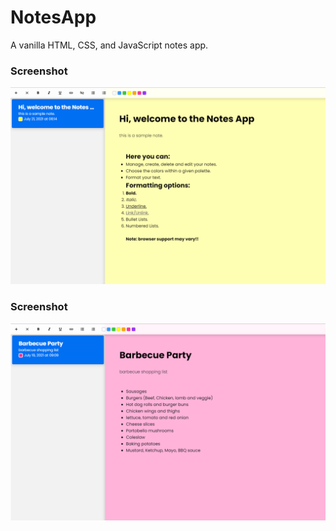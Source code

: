 # NotesApp
A vanilla HTML, CSS, and JavaScript notes app.
### Screenshot
![notes app screen shot](https://github.com/GabrielJuliao/NotesApp/blob/main/readme-content/preview0.png)
### Screenshot
![notes app screen shot](https://github.com/GabrielJuliao/NotesApp/blob/main/readme-content/preview1.png)

